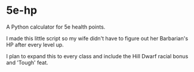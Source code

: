 # 5e-hp
A Python calculator for 5e health points.

I made this little script so my wife didn't have to figure out her Barbarian's HP after every level up.

I plan to expand this to every class and include the Hill Dwarf racial bonus and 'Tough' feat.


